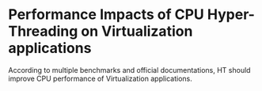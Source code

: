 # Performance Impacts of CPU Hyper-Threading on Virtualization applications

According to multiple benchmarks and official documentations, HT should improve CPU performance of Virtualization applications.
